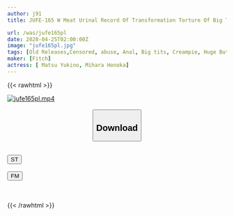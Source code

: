 ```yaml
---
author: j91
title: JUFE-165 W Meat Urinal Record Of Transformation Torture Of Big Tits Young Wives At The Same Time Mihara Honoka Matsuno

url: /was/jufe165pl
date: 2020-04-25T02:00:00Z
image: "jufe165pl.jpg"
tags: [Old Releases,Censored, abuse, Anal, Big tits, Creampie, Huge Butt, Humiliation, Married Woman, Restraints, SM, Urination]
maker: [Fitch]
actress: [ Matsu Yukino, Mihara Honoka]
---
```



{{< rawhtml >}}

<div class="video" data-videoid="PL3obAdBPQH0PQP">
    <a href="javascript:;">
        <img src="/was/jufe165pl/jufe165pl.jpg" width="WIDTH" height="HEIGHT" alt="jufe165pl.mp4" loading="lazy">
    </a>
</div>

<script type="text/javascript" src="https://j91.asia/asset/on-demand-st.js"></script>

<br>
  <link rel="stylesheet" href="https://j91.asia/asset/bs5.css">
  
  <center>
  <button class="btn btn-primary" type="button" data-bs-toggle="collapse" data-bs-target=".multi-collapse" aria-expanded="false" aria-controls="multiCollapseExample1 multiCollapseExample2"><h2>Download</h2></button></center>
</p>
<div class="row">
  <div class="col">
    <div class="collapse multi-collapse" id="multiCollapseExample1">
      <div class="card card-body">
	      	      <br>
<div class="buttons">  
<a href="https://streamtape.to/v/PL3obAdBPQH0PQP" target="_blank"><button class="btn-hover color-3"><i class="fa fa-download"></i> ST</button></a></div>
    </div>
  </div>
</div>
  <div class="col">
    <div class="collapse multi-collapse" id="multiCollapseExample2">
      <div class="card card-body">
	      <br>
<div class="buttons">
    <a href="https://filemoon.sx/d/wwz2ftzuyzrf" target="_blank"><button class="btn-hover color-8"><i class="fa fa-download"></i> FM</button></a></div>
<br><br>
      </div>
    </div>
  </div>
</div>

{{< /rawhtml >}}